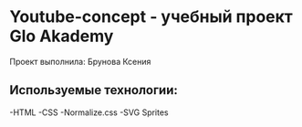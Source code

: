 # Youtube-concept - учебный проект Glo Akademy
Проект выполнила: Брунова Ксения

## Используемые технологии:
-HTML
-CSS
-Normalize.css
-SVG Sprites
